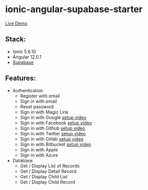 # ionic-angular-supabase-starter

[Live Demo](https://ionic-angular-supabase-starter.vercel.app/)

## Stack:
- Ionic 5.6.10
- Angular 12.0.1
- [Supabase](https://supabase.io)

## Features:
- Authentication
    - Register with email
    - Sign in with email
    - Reset password
    - Sign in with Magic Link
    - Sign in with Google [setup video](https://youtu.be/dE2vtnv83Fc)
    - Sign in with Facebook [setup video](https://youtu.be/EbV746pWDas)
    - Sign in with Github [setup video](https://youtu.be/RlfCIvmimSA)
    - Sign in with Twitter [setup video](https://youtu.be/z1rWsRb4PDw)
    - Sign in with Gitlab [setup video](https://youtu.be/rlyESzCH4Y0)
    - Sign in with Bitbucket [setup video](https://youtu.be/hBYcIKsXdrM)
    - Sign in with Apple
    - Sign in with Azure
- Database
    - Get / Display List of Records
    - Get / Display Detail Record
    - Get / Display Child List
    - Get / Display Child Record
